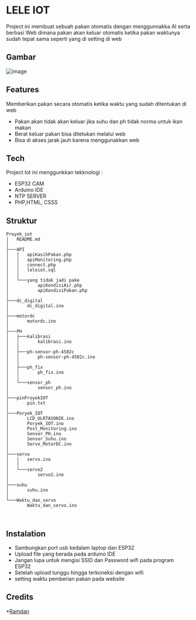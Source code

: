 # LELE IOT

Project ini membuat sebuah pakan otomatis dengan menggunnakka AI serta berbasi Web dimana pakan akan keluar otomatis ketika pakan waktunya sudah tepat sama seperti yang di setting di web

## Gambar
![image](https://github.com/onlyramdan/project_iot/assets/77191112/2805051f-63d5-48c2-8ce8-161244379313)

## Features
Memberikan pakan secara otomatis ketika waktu yang sudah ditentukan di web
* Pakan akan tidak akan keluar jika suhu dan ph tidak norma untuk ikan makan
* Berat keluar pakan bisa ditetukan melalui web
* Bisa di akses jarak jauh karena menggunakkan web

## Tech
Project Iot ini menggunkkan tekknologi :
 * ESP32 CAM
 * Arduino IDE
 * NTP SERVER
 * PHP,HTML, CSSS
 
## Struktur
```
Proyek_iot
│   README.md
│
├───API
│   │   apiKasihPakan.php
│   │   apiMonitoring.php
│   │   connect.php
│   │   leleiot.sql
│   │
│   └───yang tidak jadi pake
│           apiKondisiAir.php
│           apiKondisiPakan.php
│
├───dc_digital
│       dc_digital.ino
│
├───motordc
│       motordc.ino
│
├───PH
│   ├───kalibrasi
│   │       kalibrasi.ino
│   │
│   ├───ph-sensor-ph-4502c
│   │       ph-sensor-ph-4502c.ino
│   │
│   ├───ph_fix
│   │       ph_fix.ino
│   │
│   └───sensor_ph
│           sensor_ph.ino
│
├───pinProyekIOT
│       pin.txt
│
├───Poryek_IOT
│       LCD_ULRTASONIK.ino
│       Poryek_IOT.ino
│       Post_Monitoring.ino
│       Sensor_PH.ino
│       Sensor_Suhu.ino
│       Servo_MotorDC.ino
│
├───servo
│   │   servo.ino
│   │
│   └───servo2
│           servo2.ino
│
├───suhu
│       suhu.ino
│
└───Waktu_dan_servo
        Waktu_dan_servo.ino



```
## Instalation
   
   * Sambungkan port usb kedalam laptop dan ESP32
   * Upload file yang berada pada arduino IDE
   * Jangan lupa untuk mengisi SSID dan Password wifi pada program ESP32
   * Setelah upload tunggu hingga terkoneksi dengan wifi
   * setting waktu pemberian pakan pada website
   
## Credits
*[Ramdan](https://www.linkedin.com/in/onlyramdan/)



